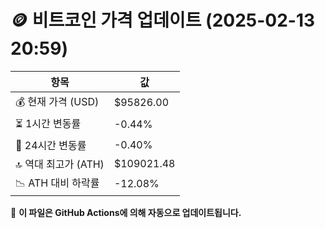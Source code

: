 # 🪙 비트코인 가격 업데이트 (2025-02-13 20:59)

| 항목                | 값 |
|--------------------|----------------|
| 💰 현재 가격 (USD) | $95826.00 |
| ⏳ 1시간 변동률    | -0.44% |
| 📆 24시간 변동률   | -0.40% |
| 🔝 역대 최고가 (ATH) | $109021.48 |
| 📉 ATH 대비 하락률 | -12.08% |

🔄 **이 파일은 GitHub Actions에 의해 자동으로 업데이트됩니다.**
